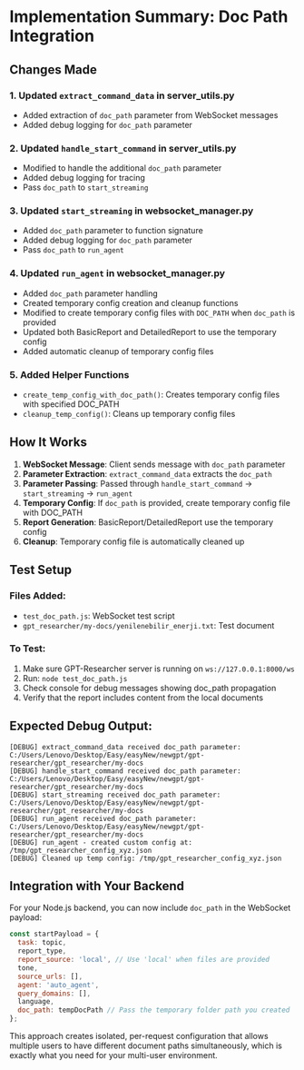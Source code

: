 # Implementation Summary: Doc Path Integration

## Changes Made

### 1. Updated `extract_command_data` in server_utils.py
- Added extraction of `doc_path` parameter from WebSocket messages
- Added debug logging for `doc_path` parameter

### 2. Updated `handle_start_command` in server_utils.py
- Modified to handle the additional `doc_path` parameter
- Added debug logging for tracing
- Pass `doc_path` to `start_streaming`

### 3. Updated `start_streaming` in websocket_manager.py
- Added `doc_path` parameter to function signature
- Added debug logging for `doc_path` parameter
- Pass `doc_path` to `run_agent`

### 4. Updated `run_agent` in websocket_manager.py
- Added `doc_path` parameter handling
- Created temporary config creation and cleanup functions
- Modified to create temporary config files with `DOC_PATH` when `doc_path` is provided
- Updated both BasicReport and DetailedReport to use the temporary config
- Added automatic cleanup of temporary config files

### 5. Added Helper Functions
- `create_temp_config_with_doc_path()`: Creates temporary config files with specified DOC_PATH
- `cleanup_temp_config()`: Cleans up temporary config files

## How It Works

1. **WebSocket Message**: Client sends message with `doc_path` parameter
2. **Parameter Extraction**: `extract_command_data` extracts the `doc_path`
3. **Parameter Passing**: Passed through `handle_start_command` → `start_streaming` → `run_agent`
4. **Temporary Config**: If `doc_path` is provided, create temporary config file with DOC_PATH
5. **Report Generation**: BasicReport/DetailedReport use the temporary config
6. **Cleanup**: Temporary config file is automatically cleaned up

## Test Setup

### Files Added:
- `test_doc_path.js`: WebSocket test script
- `gpt_researcher/my-docs/yenilenebilir_enerji.txt`: Test document

### To Test:
1. Make sure GPT-Researcher server is running on `ws://127.0.0.1:8000/ws`
2. Run: `node test_doc_path.js`
3. Check console for debug messages showing doc_path propagation
4. Verify that the report includes content from the local documents

## Expected Debug Output:
```
[DEBUG] extract_command_data received doc_path parameter: C:/Users/Lenovo/Desktop/Easy/easyNew/newgpt/gpt-researcher/gpt_researcher/my-docs
[DEBUG] handle_start_command received doc_path parameter: C:/Users/Lenovo/Desktop/Easy/easyNew/newgpt/gpt-researcher/gpt_researcher/my-docs
[DEBUG] start_streaming received doc_path parameter: C:/Users/Lenovo/Desktop/Easy/easyNew/newgpt/gpt-researcher/gpt_researcher/my-docs
[DEBUG] run_agent received doc_path parameter: C:/Users/Lenovo/Desktop/Easy/easyNew/newgpt/gpt-researcher/gpt_researcher/my-docs
[DEBUG] run_agent - created custom config at: /tmp/gpt_researcher_config_xyz.json
[DEBUG] Cleaned up temp config: /tmp/gpt_researcher_config_xyz.json
```

## Integration with Your Backend

For your Node.js backend, you can now include `doc_path` in the WebSocket payload:

```javascript
const startPayload = {
  task: topic,
  report_type,
  report_source: 'local', // Use 'local' when files are provided
  tone,
  source_urls: [],
  agent: 'auto_agent',
  query_domains: [],
  language,
  doc_path: tempDocPath // Pass the temporary folder path you created
};
```

This approach creates isolated, per-request configuration that allows multiple users to have different document paths simultaneously, which is exactly what you need for your multi-user environment.
